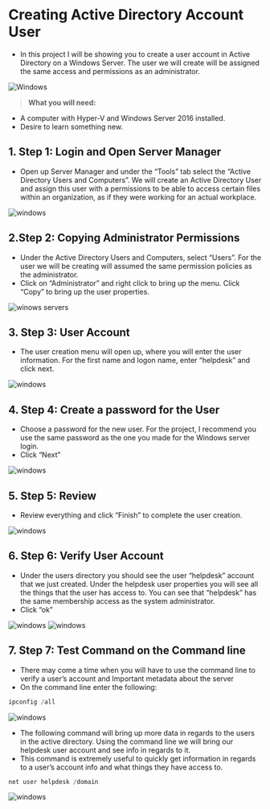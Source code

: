 # Creating Active Directory Account User

- In this project I will be showing you to create a user account in Active Directory on a Windows Server. The user we will create will be assigned the same access and permissions as an administrator.

![Windows](https://miro.medium.com/v2/resize:fit:720/format:webp/1*Gx8IjvGazVI7hM0UIWoTFg.jpeg)

> **What you will need:**

- A computer with Hyper-V and Windows Server 2016 installed.
- Desire to learn something new.

## 1. Step 1: Login and Open Server Manager

- Open up Server Manager and under the “Tools” tab select the “Active Directory Users and Computers”. We will create an Active Directory User and assign this user with a permissions to be able to access certain files within an organization, as if they were working for an actual workplace.

![windows](https://miro.medium.com/v2/resize:fit:720/format:webp/1*5VFtQbeyWNu3r1aYp_pTsg.png)

## 2.Step 2: Copying Administrator Permissions

- Under the Active Directory Users and Computers, select “Users”. For the user we will be creating will assumed the same permission policies as the administrator.
- Click on “Administrator” and right click to bring up the menu. Click “Copy” to bring up the user properties.

![winows servers](https://miro.medium.com/v2/resize:fit:720/format:webp/1*kWbukY0W022Ke5JPUa4uBg.png)

## 3. Step 3: User Account

- The user creation menu will open up, where you will enter the user information. For the first name and logon name, enter “helpdesk” and click next.

![windows](https://miro.medium.com/v2/resize:fit:720/format:webp/1*Xsk8FBg31D7jKtuLL-B7mg.png)

## 4. Step 4: Create a password for the User

- Choose a password for the new user. For the project, I recommend you use the same password as the one you made for the Windows server login.
- Click “Next”

![windows](https://miro.medium.com/v2/resize:fit:720/format:webp/1*FhIzakZ4Imu20h3tbRkdzQ.png)

## 5. Step 5: Review

- Review everything and click “Finish” to complete the user creation.

![windows](https://miro.medium.com/v2/resize:fit:720/format:webp/1*knzFfCNlpQKPfVlf2BRo1Q.png)

## 6. Step 6: Verify User Account

- Under the users directory you should see the user “helpdesk” account that we just created. Under the helpdesk user properties you will see all the things that the user has access to. You can see that “helpdesk” has the same membership access as the system administrator.
- Click “ok”

![windows](https://miro.medium.com/v2/resize:fit:720/format:webp/1*v1Mra8eJhy741eoQeGe_6A.png)
![windows](https://miro.medium.com/v2/resize:fit:720/format:webp/1*b2KHaVHqkq7xzgbxHgwlyg.png)

## 7. Step 7: Test Command on the Command line

- There may come a time when you will have to use the command line to verify a user’s account and Important metadata about the server
- On the command line enter the following:

````powershell
ipconfig /all
````

![windows](https://miro.medium.com/v2/resize:fit:720/format:webp/1*Qejrw1u1utH5l-l9K2PS-A.png)

- The following command will bring up more data in regards to the users in the active directory. Using the command line we will bring our helpdesk user account and see info in regards to it.
- This command is extremely useful to quickly get information in regards to a user’s account info and what things they have access to.

````powershell
net user helpdesk /domain
````

![windows](https://miro.medium.com/v2/resize:fit:720/format:webp/1*RGbUOFAOl63xXgXAWL8CqA.png)